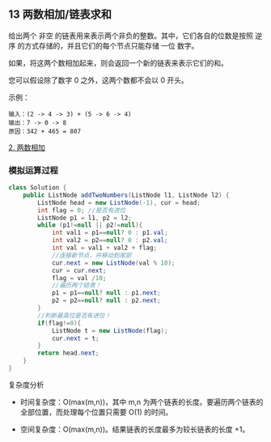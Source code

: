 ## 13 两数相加/链表求和

给出两个 非空 的链表用来表示两个非负的整数。其中，它们各自的位数是按照 逆序 的方式存储的，并且它们的每个节点只能存储 一位 数字。

如果，将这两个数相加起来，则会返回一个新的链表来表示它们的和。

您可以假设除了数字 0 之外，这两个数都不会以 0 开头。

示例：

```
输入：(2 -> 4 -> 3) + (5 -> 6 -> 4)
输出：7 -> 0 -> 8
原因：342 + 465 = 807
```

[2. 两数相加](https://leetcode-cn.com/problems/add-two-numbers/)


### 模拟运算过程

```java
class Solution {
    public ListNode addTwoNumbers(ListNode l1, ListNode l2) {
        ListNode head = new ListNode(-1), cur = head;
        int flag = 0; //是否有进位
        ListNode p1 = l1, p2 = l2;
        while (p1!=null || p2!=null){
            int val1 = p1==null? 0 : p1.val;
            int val2 = p2==null? 0 : p2.val;
            int val = val1 + val2 + flag;
            //连接新节点，并移动到尾部
            cur.next = new ListNode(val % 10);
            cur = cur.next;
            flag = val /10;
            //遍历两个链表！
            p1 = p1==null? null : p1.next;
            p2 = p2==null? null : p2.next;
        }
        //判断最高位是否有进位！
        if(flag!=0){
            ListNode t = new ListNode(flag);
            cur.next = t;
        }
        return head.next;
    }
}
```

复杂度分析

* 时间复杂度：O(max(m,n))，其中 m,n 为两个链表的长度。要遍历两个链表的全部位置，而处理每个位置只需要 O(1) 的时间。

* 空间复杂度：O(max(m,n))。结果链表的长度最多为较长链表的长度 +1。


